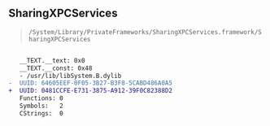 ## SharingXPCServices

> `/System/Library/PrivateFrameworks/SharingXPCServices.framework/SharingXPCServices`

```diff

   __TEXT.__text: 0x0
   __TEXT.__const: 0x48
   - /usr/lib/libSystem.B.dylib
-  UUID: 64605EEF-0F05-3B27-B3F8-5CABD486A0A5
+  UUID: 0481CCFE-E731-3875-A912-39F0C82388D2
   Functions: 0
   Symbols:   2
   CStrings:  0

```
